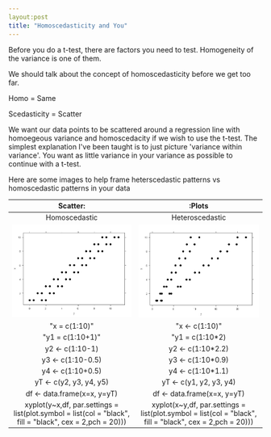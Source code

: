 ```yaml
---
layout:post
title: "Homoscedasticity and You"
---
```


Before you do a t-test, there are factors you need to test. Homogeneity of the variance is one of them.

We should talk about the concept of homoscedasticity before we get too far. 

Homo = Same

Scedasticity = Scatter

We want our data points to be scattered around a regression line with homoegeous variance and homoscedacity if we wish 
to use the t-test. The simplest explanation I've been taught is to just picture 'variance within variance'. You want as little 
variance in your variance as possible to continue with a t-test. 

Here are some images to help frame heterscedastic patterns vs homoscedastic patterns in your data

|Scatter:|:Plots|
|:---:|:---:|
|Homoscedastic|Heteroscedastic|
|<img src="/Images/homosc.png" class="inline"/>|<img src="/Images/heterosc.png" class="inline"/>|
|"x = c(1:10)"|"x <- c(1:10)"|
|"y1 = c(1:10+1)" | "y1 = c(1:10\*2)|
|y2 <- c(1:10-1)|y2 <- c(1:10\*2.2)|
|y3 <- c(1:10-0.5)|y3 <- c(1:10\*0.9)|
|y4 <- c(1:10+0.5)|y4 <- c(1:10\*1.1)|
|yT <- c(y2, y3, y4, y5)|yT <- c(y1, y2, y3, y4)|
|df <- data.frame(x=x, y=yT)|df <- data.frame(x=x, y=yT)|
| xyplot(y~x,df, par.settings = list(plot.symbol = list(col = "black", fill = "black", cex = 2,pch = 20)))|xyplot(x~y,df,  par.settings = list(plot.symbol = list(col = "black", fill = "black", cex = 2,pch = 20)))|
